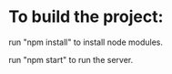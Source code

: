 # To build the project:

run "npm install" to install node modules.

run "npm start" to run the server.